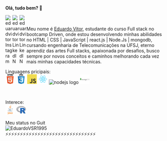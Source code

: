  <b>Olá, tudo bem? 👋</b>
 <br>
 
 <a href="https://www.instagram.com/eduardvitor8/">
  <img align="left" alt="eduardvitor Instagram" width="22px" src="https://raw.githubusercontent.com/hussainweb/hussainweb/main/icons/instagram.png" />
</a>
 <a href="https://www.linkedin.com/in/eduardo-vitor-58a395239/">
  <img  align="left" alt="eduardvitor LinkedIN" width="22px" src="https://raw.githubusercontent.com/peterthehan/peterthehan/master/assets/linkedin.svg" />
<a href="mailto:eduardvitor7@gmail.com">
  <img  align="left" alt="eduardvitor LinkedIN" width="22px" src="https://cdn.icon-icons.com/icons2/272/PNG/512/Gmail_29991.png" />
</a>
 <br>
 <br>
 Meu nome é <a href="https://www.linkedin.com/in/eduardo-vitor-58a395239/">Eduardo Vitor</a>, estudante do curso Full stack no bootcamp Driven, onde estou desenvolvendo minhas abilidades no HTML | CSS | JavaScript | react.js | Node.Js | mongodb, cursando engenharia de Telecomunicações na UFSJ, eterno aprendiz das artes Full stacks, apaixonada por desafios, busco sempre por novos conceitos e caminhos melhorando cada vez mais minhas capacidades técnicas.  
 </br>
<p>
 
Linguagens pricipais:<br>
<img height="30" src="https://raw.githubusercontent.com/github/explore/80688e429a7d4ef2fca1e82350fe8e3517d3494d/topics/html/html.png" >
<img height="30" src="https://raw.githubusercontent.com/github/explore/80688e429a7d4ef2fca1e82350fe8e3517d3494d/topics/css/css.png">
<img height="30" src="https://raw.githubusercontent.com/github/explore/80688e429a7d4ef2fca1e82350fe8e3517d3494d/topics/javascript/javascript.png">
<img height="30" src="https://raw.githubusercontent.com/github/explore/80688e429a7d4ef2fca1e82350fe8e3517d3494d/topics/react/react.png" >
<img height="30" src="https://cdn.jsdelivr.net/gh/devicons/devicon/icons/nodejs/nodejs-original.svg" alt="nodejs logo"  />
<img height="30" src="https://raw.githubusercontent.com/github/explore/80688e429a7d4ef2fca1e82350fe8e3517d3494d/topics/mongodb/mongodb.png" >

<br/>

 Interece:<br>
<img height="30" src="https://raw.githubusercontent.com/github/explore/80688e429a7d4ef2fca1e82350fe8e3517d3494d/topics/java/java.png">
<img height="30" src="https://raw.githubusercontent.com/github/explore/80688e429a7d4ef2fca1e82350fe8e3517d3494d/topics/r/r.png">
</p>

 Meu status no Guit<br>
<img src="https://github-readme-stats.vercel.app/api?username=EduardoVSR1995&show_icons=true&theme=gotham" alt="EduardoVSR1995" />
 <br>
⚡⚡⚡⚡⚡⚡⚡⚡⚡⚡⚡⚡⚡⚡⚡⚡⚡⚡⚡⚡⚡⚡⚡⚡⚡⚡⚡⚡⚡⚡⚡ 



